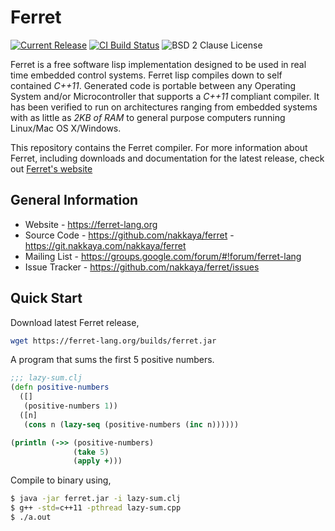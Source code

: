 # Ferret

[![Current Release][badge-ferret-version]][ferret-downloads]
[![CI Build Status][badge-ferret-build]][ferret-travis]
![BSD 2 Clause License][badge-ferret-license]

Ferret is a free software lisp implementation designed to be used in
real time embedded control systems. Ferret lisp compiles down to self
contained *C++11*. Generated code is portable between any Operating
System and/or Microcontroller that supports a *C++11* compliant
compiler. It has been verified to run on architectures ranging from
embedded systems with as little as *2KB of RAM* to general purpose
computers running Linux/Mac OS X/Windows.

This repository contains the Ferret compiler. For more information about Ferret, 
including downloads and documentation for the latest release, check 
out [Ferret's website](https://ferret-lang.org)

## General Information

   - Website - https://ferret-lang.org
   - Source Code - https://github.com/nakkaya/ferret - https://git.nakkaya.com/nakkaya/ferret
   - Mailing List - https://groups.google.com/forum/#!forum/ferret-lang
   - Issue Tracker - https://github.com/nakkaya/ferret/issues

## Quick Start

Download latest Ferret release,

```bash
wget https://ferret-lang.org/builds/ferret.jar
```

A program that sums the first 5 positive numbers. 

```clojure
;;; lazy-sum.clj
(defn positive-numbers
  ([]
   (positive-numbers 1))
  ([n]
   (cons n (lazy-seq (positive-numbers (inc n))))))

(println (->> (positive-numbers)
              (take 5)
              (apply +)))
```

Compile to binary using,

```bash
$ java -jar ferret.jar -i lazy-sum.clj
$ g++ -std=c++11 -pthread lazy-sum.cpp
$ ./a.out
```

[ferret-travis]: https://travis-ci.org/nakkaya/ferret/builds
[ferret-downloads]: https://ferret-lang.org
[badge-ferret-version]: https://badge.fury.io/gh/nakkaya%2Fferret.svg
[badge-ferret-build]: https://travis-ci.org/nakkaya/ferret.svg?branch=master
[badge-ferret-license]: https://img.shields.io/badge/License-BSD%202--Clause-orange.svg

